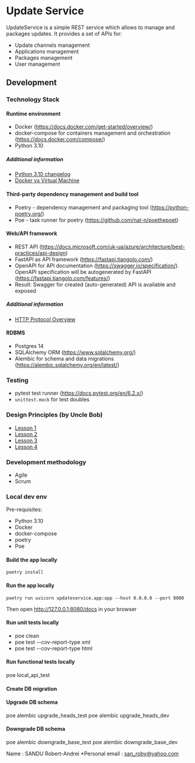 # Update Service

UpdateService is a simple REST service which allows to manage and packages updates. It provides a set of APIs for:
- Update channels management
- Applications management
- Packages management
- User management

## Development

### Technology Stack

#### Runtime environment
- Docker (https://docs.docker.com/get-started/overview/)
- docker-compose for containers management and orchestration (https://docs.docker.com/compose/)
- Python 3.10

##### Additional information
- [Python 3.10 changelog](https://docs.python.org/3/whatsnew/3.10.html)
- [Docker vs Virtual Machine](https://geekflare.com/docker-vs-virtual-machine/)

#### Third-party dependency management and build tool
- Poetry - dependency management and packaging tool (https://python-poetry.org/)
- Poe - task runner for poetry (https://github.com/nat-n/poethepoet)

#### Web/API framework
- REST API (https://docs.microsoft.com/uk-ua/azure/architecture/best-practices/api-design)
- FastAPI as API framework (https://fastapi.tiangolo.com/)
- OpenAPI for API documentation (https://swagger.io/specification/). OpenAPI specification will be autogenerated by FastAPI (https://fastapi.tiangolo.com/features/)
- Result: Swagger for created (auto-generated) API is available and exposed

##### Additional information
- [HTTP Protocol Overview](https://developer.mozilla.org/en-US/docs/Web/HTTP/Overview)

#### RDBMS
- Postgres 14
- SQLAlchemy ORM (https://www.sqlalchemy.org/)
- Alembic for schema and data migrations (https://alembic.sqlalchemy.org/en/latest/)

### Testing
- pytest test runner (https://docs.pytest.org/en/6.2.x/)
- `unittest.mock` for test doubles

### Design Principles (by Uncle Bob)
- [Lesson 1](https://www.youtube.com/watch?v=7EmboKQH8lM&t=582s)
- [Lesson 2](https://www.youtube.com/watch?v=2a_ytyt9sf8&t=1s)
- [Lesson 3](https://www.youtube.com/watch?v=Qjywrq2gM8o)
- [Lesson 4](https://www.youtube.com/watch?v=58jGpV2Cg50&t=4881s)

### Development methodology
- Agile
- Scrum

### Local dev env

Pre-requisites:
- Python 3.10
- Docker
- docker-compose
- poetry
- Poe

#### Build the app locally
```shell
poetry install
```

#### Run the app locally
```shell
poetry run uvicorn updateservice.app:app --host 0.0.0.0 --port 8080
```
Then open http://127.0.0.1:8080/docs in your browser

#### Run unit tests locally
* poe clean
* poe test --cov-report-type xml
* poe test --cov-report-type html

#### Run functional tests locally
poe local_api_test

#### Create DB migration


#### Upgrade DB schema
poe alembic upgrade_heads_test
poe alembic upgrade_heads_dev

#### Downgrade DB schema
poe alembic downgrade_base_test
poe alembic downgrade_base_dev

Name : SANDU Robert-Andrei
*Personal email : san_roby@yahoo.com
